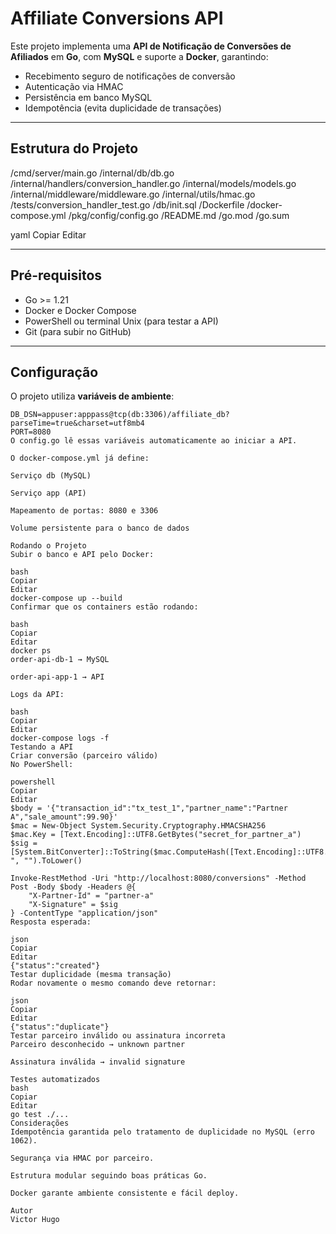 # Affiliate Conversions API

Este projeto implementa uma **API de Notificação de Conversões de Afiliados** em **Go**, com **MySQL** e suporte a **Docker**, garantindo:

- Recebimento seguro de notificações de conversão
- Autenticação via HMAC
- Persistência em banco MySQL
- Idempotência (evita duplicidade de transações)

---

## Estrutura do Projeto

/cmd/server/main.go
/internal/db/db.go
/internal/handlers/conversion_handler.go
/internal/models/models.go
/internal/middleware/middleware.go
/internal/utils/hmac.go
/tests/conversion_handler_test.go
/db/init.sql
/Dockerfile
/docker-compose.yml
/pkg/config/config.go
/README.md
/go.mod
/go.sum

yaml
Copiar
Editar

---

## Pré-requisitos

- Go >= 1.21
- Docker e Docker Compose
- PowerShell ou terminal Unix (para testar a API)
- Git (para subir no GitHub)

---

## Configuração

O projeto utiliza **variáveis de ambiente**:

```env
DB_DSN=appuser:apppass@tcp(db:3306)/affiliate_db?parseTime=true&charset=utf8mb4
PORT=8080
O config.go lê essas variáveis automaticamente ao iniciar a API.

O docker-compose.yml já define:

Serviço db (MySQL)

Serviço app (API)

Mapeamento de portas: 8080 e 3306

Volume persistente para o banco de dados

Rodando o Projeto
Subir o banco e API pelo Docker:

bash
Copiar
Editar
docker-compose up --build
Confirmar que os containers estão rodando:

bash
Copiar
Editar
docker ps
order-api-db-1 → MySQL

order-api-app-1 → API

Logs da API:

bash
Copiar
Editar
docker-compose logs -f
Testando a API
Criar conversão (parceiro válido)
No PowerShell:

powershell
Copiar
Editar
$body = '{"transaction_id":"tx_test_1","partner_name":"Partner A","sale_amount":99.90}'
$mac = New-Object System.Security.Cryptography.HMACSHA256
$mac.Key = [Text.Encoding]::UTF8.GetBytes("secret_for_partner_a")
$sig = [System.BitConverter]::ToString($mac.ComputeHash([Text.Encoding]::UTF8.GetBytes($body))).Replace("-", "").ToLower()

Invoke-RestMethod -Uri "http://localhost:8080/conversions" -Method Post -Body $body -Headers @{
    "X-Partner-Id" = "partner-a"
    "X-Signature" = $sig
} -ContentType "application/json"
Resposta esperada:

json
Copiar
Editar
{"status":"created"}
Testar duplicidade (mesma transação)
Rodar novamente o mesmo comando deve retornar:

json
Copiar
Editar
{"status":"duplicate"}
Testar parceiro inválido ou assinatura incorreta
Parceiro desconhecido → unknown partner

Assinatura inválida → invalid signature

Testes automatizados
bash
Copiar
Editar
go test ./...
Considerações
Idempotência garantida pelo tratamento de duplicidade no MySQL (erro 1062).

Segurança via HMAC por parceiro.

Estrutura modular seguindo boas práticas Go.

Docker garante ambiente consistente e fácil deploy.

Autor
Victor Hugo